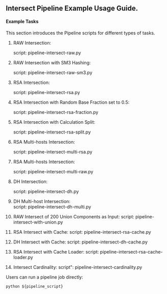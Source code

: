 ## Intersect Pipeline Example Usage Guide.

#### Example Tasks

This section introduces the Pipeline scripts for different types of tasks.

1. RAW Intersection:

    script: pipeline-intersect-raw.py

2. RAW Intersection with SM3 Hashing:

    script: pipeline-intersect-raw-sm3.py

3. RSA Intersection:

    script: pipeline-intersect-rsa.py

4. RSA Intersection with Random Base Fraction set to 0.5:

    script: pipeline-intersect-rsa-fraction.py

5. RSA Intersection with Calculation Split:

    script: pipeline-intersect-rsa-split.py

6. RSA Multi-hosts Intersection:

    script: pipeline-intersect-multi-rsa.py

7. RSA Multi-hosts Intersection:

    script: pipeline-intersect-multi-raw.py

8. DH Intersection:

    script: pipeline-intersect-dh.py

9. DH Multi-host Intersection:  
    script: pipeline-intersect-dh-multi.py

10. RAW Intersect of 200 Union Components as Input:
    script: pipeline-intersect-with-union.py

11. RSA Intersect with Cache:
    script: pipeline-intersect-rsa-cache.py
 
12. DH Intersect with Cache:
    script: pipeline-intersect-dh-cache.py   
    
13. RSA Intersect with Cache Loader:
    script: pipeline-intersect-rsa-cache-loader.py
    
14. Intersect Cardinality:
    script": pipeline-intersect-cardinality.py
    
Users can run a pipeline job directly:

    python ${pipeline_script}
